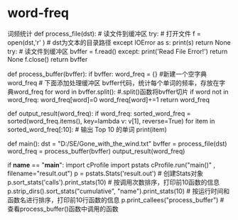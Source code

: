# word-freq
词频统计
def process_file(dst):  # 读文件到缓冲区
    try:  # 打开文件
        f = open(dst,'r' )  # dst为文本的目录路径
    except IOError as s:
        print(s)
        return None
    try:  # 读文件到缓冲区
        bvffer = f.read()
    except:
        print('Read File Error!')
        return None
    f.close()
    return bvffer

def process_buffer(bvffer):
    if bvffer:
        word_freq = {}                     #新建一个空字典word_freq
        # 下面添加处理缓冲区 bvffer代码，统计每个单词的频率，存放在字典word_freq
        for word in bvffer.split():      #.split()函数将bvffer切片
            if word not in word_freq:
                word_freq[word]=0
            word_freq[word]+=1
        return word_freq


def output_result(word_freq):
    if word_freq:
        sorted_word_freq = sorted(word_freq.items(), key=lambda v: v[1], reverse=True)
        for item in sorted_word_freq[:10]:  # 输出 Top 10 的单词
            print(item)

def main():
    dst = "D:/SE/Gone_with_the_wind.txt"
    bvffer = process_file(dst)
    word_freq = process_buffer(bvffer)
    output_result(word_freq)

if __name__ == "__main__":
    import cProfile
    import pstats
    cProfile.run("main()" , filename="result.out")
    p = pstats.Stats('result.out')  # 创建Stats对象
    p.sort_stats('calls').print_stats(10)  # 按调用次数排序，打印前10函数的信息
    p.strip_dirs().sort_stats("cumulative", "name").print_stats(10)  # 按运行时间和函数名进行排序，打印前10行函数的信息
    p.print_callees("process_buffer")  # 查看process_buffer()函数中调用的函数
